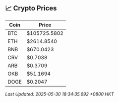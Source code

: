 ## 📈 Crypto Prices

| Coin | Price |
| ---- | ----- |
| BTC | $105725.5802 |
| ETH | $2614.8540 |
| BNB | $670.0423 |
| CRV | $0.7038 |
| ARB | $0.3709 |
| OKB | $51.1694 |
| DOGE | $0.2047 |

_Last Updated: 2025-05-30 18:34:35.692 +0800 HKT_